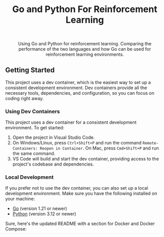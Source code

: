 <h1 align="center">Go and Python For Reinforcement Learning</h3>

<br />
<div align="center">

  <p align="center">
    Using Go and Python for reinforcement learning. Comparing the performance of the two languages and how Go can be used for reinforcement learning environments.
    <br />

  </p>
</div>

## Getting Started

This project uses a dev container, which is the easiest way to set up a consistent development environment. Dev containers provide all the necessary tools, dependencies, and configuration, so you can focus on coding right away.

### Using Dev Containers

This project uses a dev container for a consistent development environment. To get started:

1. Open the project in Visual Studio Code.
2. On Windows/Linux, press `Ctrl+Shift+P` and run the command `Remote-Containers: Reopen in Container`. On Mac, press `Cmd+Shift+P` and run the same command.
3. VS Code will build and start the dev container, providing access to the project's codebase and dependencies.


### Local Development

If you prefer not to use the dev container, you can also set up a local development environment. Make sure you have the following installed on your machine:

- [Go](https://golang.org/dl/) (version 1.21 or newer)
- [Python](https://www.python.org/downloads/) (version 3.12 or newer)


Sure, here's the updated README with a section for Docker and Docker Compose:
